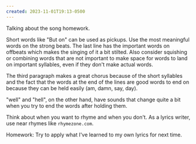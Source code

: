 ```yaml
---
created: 2023-11-01T19:13-0500
---
```


Talking about the song homework.

Short words like "But on" can be used as pickups. Use the most meaningful words on the strong beats. The last line has the important words on offbeats which makes the singing of it a bit stilted. Also consider squishing or combining words that are not important to make space for words to land on important syllables, even if they don't make actual words.

The third paragraph makes a great chorus because of the short syllables and the fact that the words at the end of the lines are good words to end on because they can be held easily (am, damn, say, day).

"well" and "hell", on the other hand, have sounds that change quite a bit when you try to end the words after holding them.

Think about when you want to rhyme and when you don't. As a lyrics writer, use near rhymes like `rhymezone.com`.

Homework: Try to apply what I've learned to my own lyrics for next time.
